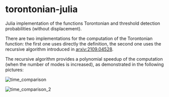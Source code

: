 # torontonian-julia
Julia implementation of the functions Torontonian and threshold detection probabilities (without displacement).

There are two implementations for the computation of the Torontonian function: the first one uses directly the definition, the second one uses the recursive algorithm introduced in [arxiv:2109.04528](https://arxiv.org/abs/2109.04528).

The recursive algorithm provides a polynomial speedup of the computation (when the number of modes is increased), as demonstrated in the following pictures:

![time_comparison](https://user-images.githubusercontent.com/95931266/190510160-44e99f6a-1bf6-4fcd-b1b4-b910b5a5f276.png)

![time_comparison_2](https://user-images.githubusercontent.com/95931266/190509883-9369e83a-d358-466e-b2fd-59f99453ef69.png)


